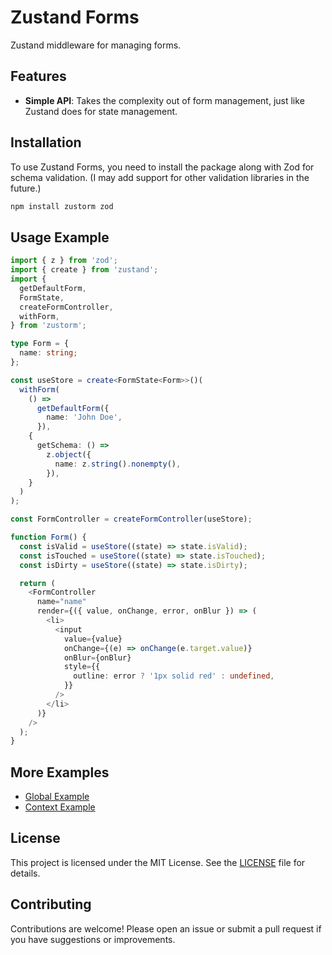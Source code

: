 # Zustand Forms

Zustand middleware for managing forms.

## Features

- **Simple API**: Takes the complexity out of form management, just like Zustand does for state management.

## Installation

To use Zustand Forms, you need to install the package along with Zod for schema validation. (I may add support for other validation libraries in the future.)

```bash
npm install zustorm zod
```

## Usage Example

```typescript
import { z } from 'zod';
import { create } from 'zustand';
import {
  getDefaultForm,
  FormState,
  createFormController,
  withForm,
} from 'zustorm';

type Form = {
  name: string;
};

const useStore = create<FormState<Form>>()(
  withForm(
    () =>
      getDefaultForm({
        name: 'John Doe',
      }),
    {
      getSchema: () =>
        z.object({
          name: z.string().nonempty(),
        }),
    }
  )
);

const FormController = createFormController(useStore);

function Form() {
  const isValid = useStore((state) => state.isValid);
  const isTouched = useStore((state) => state.isTouched);
  const isDirty = useStore((state) => state.isDirty);

  return (
    <FormController
      name="name"
      render={({ value, onChange, error, onBlur }) => (
        <li>
          <input
            value={value}
            onChange={(e) => onChange(e.target.value)}
            onBlur={onBlur}
            style={{
              outline: error ? '1px solid red' : undefined,
            }}
          />
        </li>
      )}
    />
  );
}
```

## More Examples

- [Global Example](https://github.com/mooalot/zustorm/tree/main/examples/global)
- [Context Example](https://github.com/mooalot/zustorm/tree/main/examples/context)

## License

This project is licensed under the MIT License. See the [LICENSE](LICENSE) file for details.

## Contributing

Contributions are welcome! Please open an issue or submit a pull request if you have suggestions or improvements.
